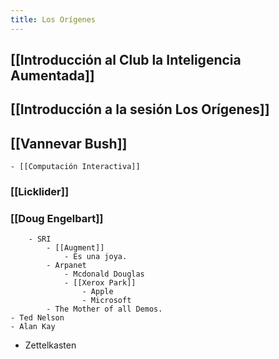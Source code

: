 ```yaml
---
title: Los Orígenes
---
```


## [[Introducción al Club la Inteligencia Aumentada]]
## [[Introducción a la sesión Los Orígenes]]
## [[Vannevar Bush]]
    - [[Computación Interactiva]]
### [[Licklider]]
### [[Doug Engelbart]]
        - SRI
            - [[Augment]]
                - Es una joya.
            - Arpanet
                - Mcdonald Douglas
                - [[Xerox Park]] 
                    - Apple
                    - Microsoft
            - The Mother of all Demos.
    - Ted Nelson
    - Alan Kay
- Zettelkasten
